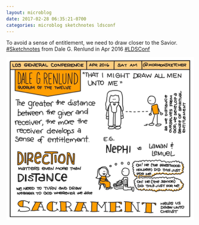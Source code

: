 ```yaml
---
layout: microblog
date: 2017-02-28 06:35:21-0700
categories: microblog sketchnotes ldsconf
---
```

To avoid a sense of entitlement, we need to draw closer to the Savior. [#Sketchnotes](/categories/sketchnotes) from Dale G. Renlund in Apr 2016 [#LDSConf](/categories/ldsconf)

![Dale G. Renlund Sketchnote](/images/microblog/201702280635.jpg)
